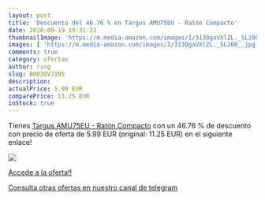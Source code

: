 ```yaml
---
layout: post
title: 'Descuento del 46.76 % en Targus AMU75EU - Ratón Compacto'
date: 2020-09-19 19:31:21
thumbnailImage: 'https://m.media-amazon.com/images/I/313OgaVXlZL._SL200_.jpg'
images: [ 'https://m.media-amazon.com/images/I/313OgaVXlZL._SL200_.jpg' ]
comments: true
category: ofertas
author: ring
slug: B002QVJ1NS
description:
actualPrice: 5.99 EUR
comparePrice: 11.25 EUR
inStock: true
---
```


Tienes [Targus AMU75EU - Ratón Compacto](https://www.amazon.com/dp/B002QVJ1NS/?tag=redken08-20) con un 46.76 % de descuento con precio de oferta de 5.99 EUR (original: 11.25 EUR) en el siguiente enlace!

[![](https://m.media-amazon.com/images/I/313OgaVXlZL._SL200_.jpg)](https://www.amazon.com/dp/B002QVJ1NS/?tag=redken08-20)

[Accede a la oferta!!](https://www.amazon.com/dp/B002QVJ1NS/?tag=redken08-20)

[Consulta otras ofertas en nuestro canal de telegram](https://t.me/s/ofertas25)
